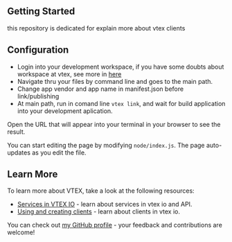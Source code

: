 ## Getting Started

this repository is dedicated for explain more about vtex clients

## Configuration

- Login into your development workspace, if you have some doubts about workspace at vtex, see more in [here](https://developers.vtex.com/vtex-developer-docs/docs/vtex-io-documentation-workspace)
- Navigate thru your files by command line and goes to the main path.
- Change app vendor and app name in manifest.json before link/publishing
- At main path, run in comand line `vtex link`, and wait for build application into your development aplication.

Open the URL that will appear into your terminal in your browser to see the result.

You can start editing the page by modifying `node/index.js`. The page auto-updates as you edit the file.

## Learn More

To learn more about VTEX, take a look at the following resources:

- [Services in VTEX IO](https://learn.vtex.com/docs/course-service-course-step01services-lang-en) - learn about services in vtex io and API.
- [Using and creating clients](https://developers.vtex.com/vtex-developer-docs/docs/how-to-use-and-create-clients-on-vtex-io) - learn about clients in vtex io.

You can check out [my GitHub profile](https://github.com/Pedrolopesh) - your feedback and contributions are welcome!
